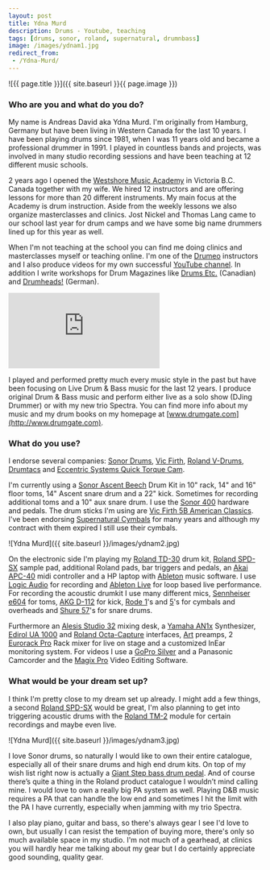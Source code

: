 ```yaml
---
layout: post
title: Ydna Murd
description: Drums - Youtube, teaching
tags: [drums, sonor, roland, supernatural, drumnbass]
image: /images/ydnam1.jpg
redirect_from:
 - /Ydna-Murd/
---
```


![{{ page.title }}]({{ site.baseurl }}{{ page.image }})

### Who are you and what do you do? 

My name is Andreas David aka Ydna Murd. I'm originally from Hamburg, Germany but have been living in Western Canada for the last 10 years. I have been playing drums since 1981, when I was 11 years old and became a professional drummer in 1991. I played in countless bands and projects, was involved in many studio recording sessions and have been teaching at 12 different music schools. 

2 years ago I opened the [Westshore Music Academy](http://www.westshoremusicacademy.ca/) in Victoria B.C. Canada together with my wife. We hired 12 instructors and are offering lessons for more than 20 different instruments. My main focus at the Academy is drum instruction. Aside from the weekly lessons we also organize masterclasses and clinics. Jost Nickel and Thomas Lang came to our school last year for drum camps and we have some big name drummers lined up for this year as well. 

When I'm not teaching at the school you can find me doing clinics and masterclasses myself or teaching online. I'm one of the [Drumeo](https://www.drumeo.com/) instructors and I also produce videos for my own successful [YouTube channel](https://www.youtube.com/user/Jungleritter). In addition I write workshops for Drum Magazines like [Drums Etc.](http://drumsetc.ca/en/) (Canadian) and [Drumheads!](http://www.drumheads.de/) (German). 

<p><div class='embed-container'><iframe src="https://www.youtube.com/embed/AuD0pvqoN7s?rel=0&amp;showinfo=0" frameborder="0" allowfullscreen></iframe></div></p>

I played and performed pretty much every music style in the past but have been focusing on Live Drum & Bass music for the last 12 years. I produce original Drum & Bass music and perform either live as a solo show (DJing Drummer) or with my new trio Spectra. You can find more info about my music and my drum books on my homepage at [www.drumgate.com](http://www.drumgate.com).

### What do you use?

I endorse several companies: [Sonor Drums](http://www.sonor.com/), [Vic Firth](http://vicfirth.com/), [Roland V-Drums](https://www.roland.co.uk/categories/v-drums/), [Drumtacs](http://www.drumtacs.com/) and [Eccentric Systems Quick Torque Cam](http://www.eccentricsystems.com/quicktorquecam.html). 

I'm currently using a [Sonor Ascent Beech](http://www.samiamstudios.com/ascent.html) Drum Kit in 10" rack, 14" and 16" floor toms, 14" Ascent snare drum and a 22" kick. Sometimes for recording additional toms and a 10" aux snare drum. I use the [Sonor 400](http://amznlnk.com/Zyl) hardware and pedals. The drum sticks I'm using are [Vic Firth 5B American Classics](http://amznlnk.com/pwK). I've been endorsing [Supernatural Cymbals](https://www.facebook.com/Supernatural-Cymbals-152359334791682/) for many years and although my contract with them expired I still use their cymbals. 

![Ydna Murd]({{ site.baseurl }}/images/ydnam2.jpg)

On the electronic side I'm playing my [Roland TD-30](http://amznlnk.com/GG0) drum kit, [Roland SPD-SX](http://amznlnk.com/zep) sample pad, additional Roland pads, bar triggers and pedals, an [Akai APC-40](http://amznlnk.com/aAD) midi controller and a HP laptop with [Ableton](http://amznlnk.com/9QN) music software. I use [Logic Audio](http://www.apple.com/uk/logic-pro/) for recording and [Ableton Live](http://amznlnk.com/9QN) for loop based live performance. For recording the acoustic drumkit I use many different mics, [Sennheiser e604](http://amznlnk.com/81l) for toms, [AKG D-112](http://amznlnk.com/owa) for kick, [Rode 1](http://amznlnk.com/7v7)'s and [5](http://amznlnk.com/yey)'s for cymbals and overheads and [Shure 57](http://amznlnk.com/MJz)'s for snare drums. 

Furthermore an [Alesis Studio 32](http://www.soundonsound.com/sos/jul98/articles/alesis32.html) mixing desk, a [Yamaha AN1x](http://www.vintagesynth.com/yamaha/an1x.php) Synthesizer, [Edirol UA 1000](http://www.rolandus.com/products/ua-1000/) and [Roland Octa-Capture](http://amznlnk.com/RZD) interfaces, [Art](http://www.artproaudio.com/) preamps, 2 [Eurorack Pro](http://amznlnk.com/Zyz) Rack mixer for live on stage and a customized InEar monitoring system. For videos I use a [GoPro Silver](http://amznlnk.com/pwX) and a Panasonic Camcorder and the [Magix Pro](http://www.magix.com/gb/movie-edit-pro/) Video Editing Software.

### What would be your dream set up?

I think I'm pretty close to my dream set up already. I might add a few things, a second [Roland SPD-SX](http://amznlnk.com/GGA) would be great, I'm also planning to get into triggering acoustic drums with the [Roland TM-2](http://amznlnk.com/ze7) module for certain recordings and maybe even live. 

![Ydna Murd]({{ site.baseurl }}/images/ydnam3.jpg)

I love Sonor drums, so naturally I would like to own their entire catalogue, especially all of their snare drums and high end drum kits. On top of my wish list right now is actually a [Giant Step bass drum pedal](http://www.sonor.com/instruments/drums/hardware/giant-step-bass-drum-pedals/). And of course there’s quite a thing in the Roland product catalogue I wouldn’t mind calling mine. I would love to own a really big PA system as well. Playing D&B music requires a PA that can handle the low end and sometimes I hit the limit with the PA I have currently, especially when jamming with my trio Spectra. 

I also play piano, guitar and bass, so there's always gear I see I'd love to own, but usually I can resist the tempation of buying more, there's only so much available space in my studio. I'm not much of a gearhead, at clinics you will hardly hear me talking about my gear but I do certainly appreciate good sounding, quality gear.
